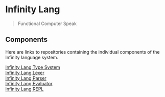 # Infinity Lang
> Functional Computer Speak

## Components
Here are links to repositories containing the individual components of the Infinity language system.

[Infinity Lang Type System](https://github.com/RamblingMadMan/ilang-types)  
[Infinity Lang Lexer](https://github.com/RamblingMadMan/ilang-lexer)  
[Infinity Lang Parser](https://github.com/RamblingMadMan/ilang-parser)  
[Infinity Lang Evaluator](https://github.com/RamblingMadMan/ilang-eval)  
[Infinity Lang REPL](https://github.com/RamblingMadMan/ilang-repl)  
